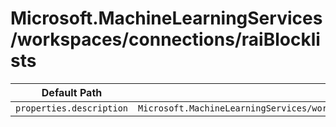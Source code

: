 # Microsoft.MachineLearningServices/workspaces/connections/raiBlocklists

| Default Path | Alias |
|---|---|
| `properties.description` | `Microsoft.MachineLearningServices/workspaces/connections/raiBlocklists/description` |


